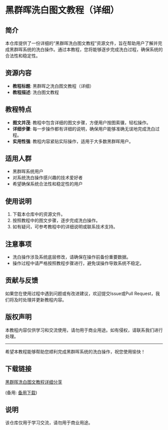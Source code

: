 # 黑群晖洗白图文教程（详细）

## 简介
本仓库提供了一份详细的“黑群晖洗白图文教程”资源文件，旨在帮助用户了解并完成黑群晖系统的洗白操作。通过本教程，您将能够逐步完成洗白过程，确保系统的合法性和稳定性。

## 资源内容
- **教程标题**: 黑群晖之洗白图文教程（详细）
- **教程描述**: 洗白图文教程

## 教程特点
- **图文并茂**: 教程中包含详细的图文步骤，方便用户按图索骥，轻松操作。
- **详细步骤**: 每一步操作都有详细的说明，确保用户能够准确无误地完成洗白过程。
- **实用性强**: 教程内容紧贴实际操作，适用于大多数黑群晖用户。

## 适用人群
- 黑群晖系统用户
- 对系统洗白操作感兴趣的技术爱好者
- 希望确保系统合法性和稳定性的用户

## 使用说明
1. 下载本仓库中的资源文件。
2. 按照教程中的图文步骤，逐步完成洗白操作。
3. 如有疑问，可参考教程中的详细说明或联系技术支持。

## 注意事项
- 洗白操作涉及系统底层修改，请确保在操作前备份重要数据。
- 操作过程中请严格按照教程步骤进行，避免误操作导致系统不稳定。

## 贡献与反馈
如果您在使用过程中遇到问题或有改进建议，欢迎提交Issue或Pull Request，我们将及时处理并更新教程内容。

## 版权声明
本教程内容仅供学习和交流使用，请勿用于商业用途。如有侵权，请联系我们进行处理。

---

希望本教程能够帮助您顺利完成黑群晖系统的洗白操作，祝您使用愉快！

## 下载链接
[黑群晖洗白图文教程详细分享](https://pan.quark.cn/s/f3e7344d871f) 

(备用: [备用下载](https://pan.baidu.com/s/1fjJQG_XT3TRMYRIIDhD06A?pwd=1234))

## 说明

该仓库仅用于学习交流，请勿用于商业用途。
